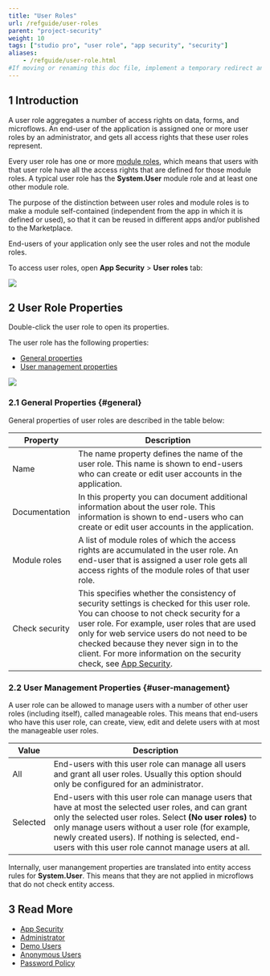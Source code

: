 ```yaml
---
title: "User Roles"
url: /refguide/user-roles
parent: "project-security"
weight: 10
tags: ["studio pro", "user role", "app security", "security"]
aliases:
    - /refguide/user-role.html
#If moving or renaming this doc file, implement a temporary redirect and let the respective team know they should update the URL in the product. See Mapping to Products for more details.
---
```


## 1 Introduction

A user role aggregates a number of access rights on data, forms, and microflows. An end-user of the application is assigned one or more user roles by an administrator, and gets all access rights that these user roles represent.

Every user role has one or more [module roles](module-security#module-role), which means that users with that user role have all the access rights that are defined for those module roles. A typical user role has the **System.User** module role and at least one other module role.

The purpose of the distinction between user roles and module roles is to make a module self-contained (independent from the app in which it is defined or used), so that it can be reused in different apps and/or published to the Marketplace.

End-users of your application only see the user roles and not the module roles.

To access user roles, open **App Security** > **User roles** tab:

![](/attachments/refguide/modeling/menus/view-menu/project-explorer/security/project-security/user-roles/user-roles-example.png)

## 2 User Role Properties

Double-click the user role to open its properties. 

The user role has the following properties:

*  [General properties](#general)
*  [User management properties](#user-management)

![](/attachments/refguide/modeling/menus/view-menu/project-explorer/security/project-security/user-roles/user-role-properties.png)

### 2.1 General Properties {#general}

General properties of user roles are described in the table below:

| Property       | Description                                                  |
| -------------- | ------------------------------------------------------------ |
| Name           | The name property defines the name of the user role. This name is shown to end-users who can create or edit user accounts in the application. |
| Documentation  | In this property you can document additional information about the user role. This information is shown to end-users who can create or edit user accounts in the application. |
| Module roles   | A list of module roles of which the access rights are accumulated in the user role. An end-user that is assigned a user role gets all access rights of the module roles of that user role. |
| Check security | This specifies whether the consistency of security settings is checked for this user role. You can choose to not check security for a user role. For example, user roles that are used only for web service users do not need to be checked because they never sign in to the client. For more information on the security check, see [App Security](project-security). |

### 2.2 User Management Properties {#user-management}

A user role can be allowed to manage users with a number of other user roles (including itself), called manageable roles. This means that end-users who have this user role, can create, view, edit and delete users with at most the manageable user roles.

| Value | Description |
| --- | --- |
| All | End-users with this user role can manage all users and grant all user roles. Usually this option should only be configured for an administrator. |
| Selected | End-users with this user role can manage users that have at most the selected user roles, and can grant only the selected user roles. Select **(No user roles)** to only manage users without a user role (for example, newly created users). If nothing is selected, end-users with this user role cannot manage users at all.  |

Internally, user manangement properties are translated into entity access rules for **System.User**. This means that they are not applied in microflows that do not check entity access.

## 3 Read More

* [App Security](project-security)
* [Administrator](administrator)
* [Demo Users](demo-users)
* [Anonymous Users](anonymous-users)
* [Password Policy](password-policy)
